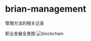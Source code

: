 # brian-management
管理方法的相关记录

职业发展全景图
![blockchain](https://ss0.bdstatic.com/70cFvHSh_Q1YnxGkpoWK1HF6hhy/it/u=702257389,1274025419&fm=27&gp=0.jpg "职业发展全景图")
